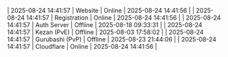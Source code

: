 | 2025-08-24 14:41:57 | Website | Online | 2025-08-24 14:41:56 |
| 2025-08-24 14:41:57 | Registration | Online | 2025-08-24 14:41:56 |
| 2025-08-24 14:41:57 | Auth Server | Offline | 2025-08-18 09:33:31 |
| 2025-08-24 14:41:57 | Kezan (PvE) | Offline | 2025-08-03 17:58:02 |
| 2025-08-24 14:41:57 | Gurubashi (PvP) | Offline | 2025-08-23 21:44:06 |
| 2025-08-24 14:41:57 | Cloudflare | Online | 2025-08-24 14:41:56 |
